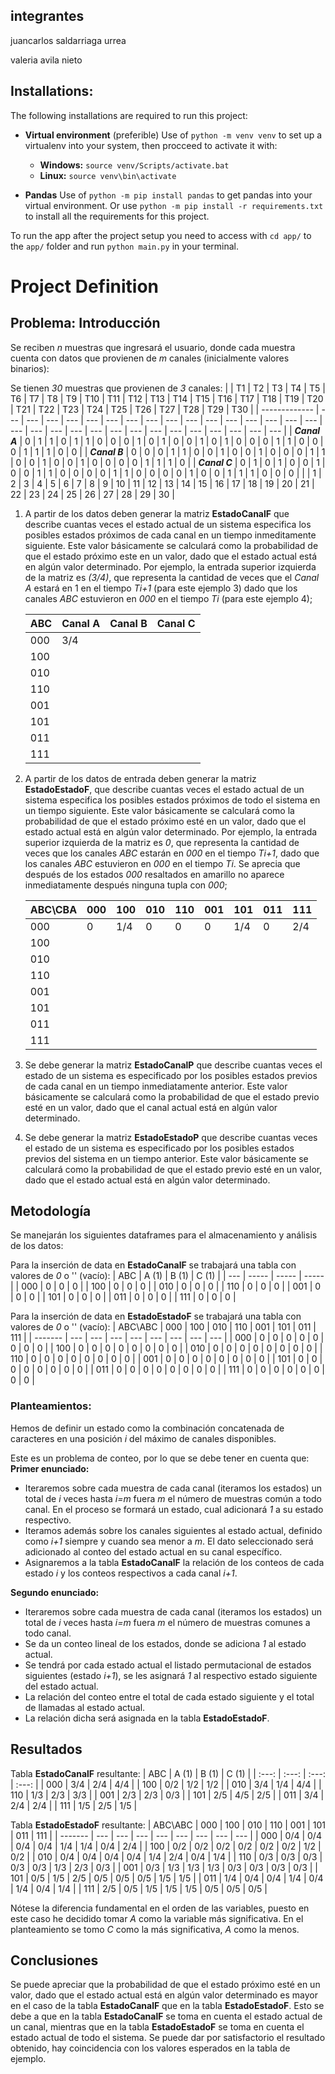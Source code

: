 ## integrantes
juancarlos saldarriaga urrea  


valeria avila nieto
## Installations:
The following installations are required to run this project:
- __Virtual environment__ (preferible)
Use of `python -m venv venv` to set up a virtualenv into your system, then procceed to activate it with:
  - __Windows:__ `source venv/Scripts/activate.bat`
  - __Linux:__ `source venv\bin\activate`

- __Pandas__
Use of `python -m pip install pandas` to get pandas into your virtual environment.
Or use `python -m pip install -r requirements.txt` to install all the requirements for this project.

To run the app after the project setup you need to access with `cd app/` to the `app/` folder and run `python main.py` in your terminal.

# Project Definition
## Problema: Introducción
Se reciben _n_ muestras que ingresará el usuario, donde cada muestra cuenta con datos que provienen de _m_ canales (inicialmente valores binarios):

Se tienen _30_ muestras que provienen de _3_ canales:
|               | T1  | T2  | T3  | T4  | T5  | T6  | T7  | T8  | T9  | T10 | T11 | T12 | T13 | T14 | T15 | T16 | T17 | T18 | T19 | T20 | T21 | T22 | T23 | T24 | T25 | T26 | T27 | T28 | T29 | T30 |
| ------------- | --- | --- | --- | --- | --- | --- | --- | --- | --- | --- | --- | --- | --- | --- | --- | --- | --- | --- | --- | --- | --- | --- | --- | --- | --- | --- | --- | --- | --- | --- |
| _**Canal A**_ | 0   | 1   | 1   | 0   | 1   | 1   | 0   | 0   | 0   | 1   | 0   | 1   | 0   | 0   | 1   | 0   | 1   | 0   | 0   | 0   | 1   | 1   | 0   | 0   | 0   | 1   | 1   | 1   | 0   | 0   |
| _**Canal B**_ | 0   | 0   | 0   | 1   | 1   | 0   | 0   | 1   | 0   | 0   | 1   | 0   | 0   | 0   | 1   | 1   | 0   | 0   | 1   | 0   | 0   | 1   | 0   | 0   | 0   | 0   | 1   | 1   | 1   | 0   |
| _**Canal C**_ | 0   | 1   | 0   | 1   | 0   | 0   | 1   | 0   | 0   | 1   | 1   | 0   | 0   | 0   | 0   | 1   | 1   | 0   | 0   | 0   | 0   | 1   | 0   | 0   | 1   | 1   | 1   | 0   | 0   | 0   |
|               | 1   | 2   | 3   | 4   | 5   | 6   | 7   | 8   | 9   | 10  | 11  | 12  | 13  | 14  | 15  | 16  | 17  | 18  | 19  | 20  | 21  | 22  | 23  | 24  | 25  | 26  | 27  | 28  | 29  | 30  |

1. A partir de los datos deben generar la matriz **EstadoCanalF** que describe cuantas veces el estado actual de un sistema especifica los posibles estados próximos de cada canal en un tiempo inmeditamente siguiente. Este valor básicamente se calculará como la probabilidad de que el estado próximo este en un valor, dado que el estado actual está en algún valor determinado. Por ejemplo, la entrada superior izquierda de la matriz es _(3/4)_, que representa la cantidad de veces que el _Canal A_ estará en 1 en el tiempo _Ti+1_ (para este ejemplo 3) dado que los canales _ABC_ estuvieron en _000_ en el tiempo _Ti_ (para este ejemplo 4);

    | __ABC__ | __Canal A__ | __Canal B__ | __Canal C__ |
    | ------- | ----------- | ----------- | ----------- |
    | 000     | 3/4         |             |             |
    | 100     |             |             |             |
    | 010     |             |             |             |
    | 110     |             |             |             |
    | 001     |             |             |             |
    | 101     |             |             |             |
    | 011     |             |             |             |
    | 111     |             |             |             |


2. A partir de los datos de entrada deben generar la matriz __EstadoEstadoF__, que describe cuantas veces el estado actual de un sistema especifica los posibles estados próximos de todo el sistema en un tiempo siguiente. Este valor básicamente se calculará como la probabilidad de que el estado próximo esté en un valor,  dado que el estado actual está en algún valor determinado. Por ejemplo, la entrada superior izquierda de la matriz es _0_, que representa la cantidad de veces que los canales _ABC_ estarán en _000_ en el tiempo _Ti+1_, dado que los canales _ABC_ estuvieron en _000_ en el tiempo _Ti_.  Se aprecia que después de los estados _000_ resaltados en amarillo no aparece inmediatamente después ninguna tupla con _000_;

    | ABC\CBA | 000 | 100 | 010 | 110 | 001 | 101 | 011 | 111 |
    | ------- | --- | --- | --- | --- | --- | --- | --- | --- |
    | 000     | 0   | 1/4 | 0   | 0   | 0   | 1/4 | 0   | 2/4 |
    | 100     |     |     |     |     |     |     |     |     |
    | 010     |     |     |     |     |     |     |     |     |
    | 110     |     |     |     |     |     |     |     |     |
    | 001     |     |     |     |     |     |     |     |     |
    | 101     |     |     |     |     |     |     |     |     |
    | 011     |     |     |     |     |     |     |     |     |
    | 111     |     |     |     |     |     |     |     |     |


3. 	Se debe generar la matriz __EstadoCanalP__ que describe cuantas veces el estado de un sistema es especificado por los posibles estados previos de cada canal en un tiempo inmediatamente anterior. Este valor básicamente se calculará como la probabilidad de que el estado previo esté en un valor, dado que el canal actual está en algún valor determinado.

4.	Se debe generar la matriz __EstadoEstadoP__ que describe cuantas veces el estado de un sistema es especificado por los posibles estados previos del sistema en un tiempo anterior. Este valor básicamente se calculará como la probabilidad de que el estado previo esté en un valor, dado que el estado actual está en algún valor determinado.


## Metodología
Se manejarán los siguientes dataframes para el almacenamiento y análisis de los datos:

Para la inserción de data en **EstadoCanalF** se trabajará una tabla con valores de _0_ o '' (vacío):
| ABC | A (1) | B (1) | C (1) |
| --- | ----- | ----- | ----- |
| 000 | 0     | 0     | 0     |
| 100 | 0     | 0     | 0     |
| 010 | 0     | 0     | 0     |
| 110 | 0     | 0     | 0     |
| 001 | 0     | 0     | 0     |
| 101 | 0     | 0     | 0     |
| 011 | 0     | 0     | 0     |
| 111 | 0     | 0     | 0     |

Para la inserción de data en **EstadoEstadoF** se trabajará una tabla con valores de _0_ o '' (vacío):
| ABC\ABC | 000 | 100 | 010 | 110 | 001 | 101 | 011 | 111 |
| ------- | --- | --- | --- | --- | --- | --- | --- | --- |
| 000     | 0   | 0   | 0   | 0   | 0   | 0   | 0   | 0   |
| 100     | 0   | 0   | 0   | 0   | 0   | 0   | 0   | 0   |
| 010     | 0   | 0   | 0   | 0   | 0   | 0   | 0   | 0   |
| 110     | 0   | 0   | 0   | 0   | 0   | 0   | 0   | 0   |
| 001     | 0   | 0   | 0   | 0   | 0   | 0   | 0   | 0   |
| 101     | 0   | 0   | 0   | 0   | 0   | 0   | 0   | 0   |
| 011     | 0   | 0   | 0   | 0   | 0   | 0   | 0   | 0   |
| 111     | 0   | 0   | 0   | 0   | 0   | 0   | 0   | 0   |

### Planteamientos:
Hemos de definir un estado como la combinación concatenada de caracteres en una posición _i_ del máximo de canales disponibles.

Este es un problema de conteo, por lo que se debe tener en cuenta que:
__Primer enunciado:__
- Iteraremos sobre cada muestra de cada canal (iteramos los estados) un total de _i_ veces hasta _i=m_ fuera _m_ el número de muestras común a todo canal.
En el proceso se formará un estado, cual adicionará _1_ a su estado respectivo.
- Iteramos además sobre los canales siguientes al estado actual, definido como _i+1_ siempre y cuando sea menor a _m_. El dato seleccionado será adicionado al conteo del estado actual en su canal específico.
- Asignaremos a la tabla __EstadoCanalF__ la relación de los conteos de cada estado _i_ y los conteos respectivos a cada canal _i+1_.

__Segundo enunciado:__
- Iteraremos sobre cada muestra de cada canal (iteramos los estados) un total de _i_ veces hasta _i=m_ fuera _m_ el número de muestras comunes a todo canal.
- Se da un conteo lineal de los estados, donde se adiciona _1_ al estado actual.
-  Se tendrá por cada estado actual el listado permutacional de estados siguientes (estado _i+1_),  se les asignará _1_ al respectivo estado siguiente del estado actual.
-  La relación del conteo entre el total de cada estado siguiente y el total de llamadas al estado actual.
-  La relación dicha será asignada en la tabla __EstadoEstadoF__.

## Resultados
Tabla __EstadoCanalF__ resultante:
|  ABC  | A (1) | B (1) | C (1) |
| :---: | :---: | :---: | :---: |
|  000  |  3/4  |  2/4  |  4/4  |
|  100  |  0/2  |  1/2  |  1/2  |
|  010  |  3/4  |  1/4  |  4/4  |
|  110  |  1/3  |  2/3  |  3/3  |
|  001  |  2/3  |  2/3  |  0/3  |
|  101  |  2/5  |  4/5  |  2/5  |
|  011  |  3/4  |  2/4  |  2/4  |
|  111  |  1/5  |  2/5  |  1/5  |

Tabla __EstadoEstadoF__ resultante:
| ABC\ABC | 000 | 100 | 010 | 110 | 001 | 101 | 011 | 111 |
| ------- | --- | --- | --- | --- | --- | --- | --- | --- |
| 000     | 0/4 | 0/4 | 0/4 | 0/4 | 1/4 | 1/4 | 0/4 | 2/4 |
| 100     | 0/2 | 0/2 | 0/2 | 0/2 | 0/2 | 0/2 | 1/2 | 0/2 |
| 010     | 0/4 | 0/4 | 0/4 | 0/4 | 1/4 | 2/4 | 0/4 | 1/4 |
| 110     | 0/3 | 0/3 | 0/3 | 0/3 | 0/3 | 1/3 | 2/3 | 0/3 |
| 001     | 0/3 | 1/3 | 1/3 | 1/3 | 0/3 | 0/3 | 0/3 | 0/3 |
| 101     | 0/5 | 1/5 | 2/5 | 0/5 | 0/5 | 0/5 | 1/5 | 1/5 |
| 011     | 1/4 | 0/4 | 0/4 | 1/4 | 0/4 | 1/4 | 0/4 | 1/4 |
| 111     | 2/5 | 0/5 | 1/5 | 1/5 | 1/5 | 0/5 | 0/5 | 0/5 |

Nótese la diferencia fundamental en el orden de las variables, puesto en este caso he decidido tomar _A_ como la variable más significativa. En el planteamiento se tomo _C_ como la más significativa, _A_ como la menos.

## Conclusiones
Se puede apreciar que la probabilidad de que el estado próximo esté en un valor, dado que el estado actual está en algún valor determinado es mayor en el caso de la tabla __EstadoCanalF__ que en la tabla __EstadoEstadoF__. Esto se debe a que en la tabla __EstadoCanalF__ se toma en cuenta el estado actual de un canal, mientras que en la tabla __EstadoEstadoF__ se toma en cuenta el estado actual de todo el sistema.
Se puede dar por satisfactorio el resultado obtenido, hay coincidencia con los valores esperados en la tabla de ejemplo.